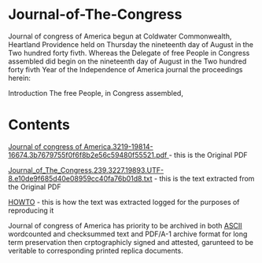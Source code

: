 # Journal-of-The-Congress

Journal of congress of America
begun at Coldwater Commonwealth, Heartland Providence held on Thursday the nineteenth day of August in the Two hundred
forty fivth.
Whereas the Delegate of free People in Congress assembled did begin on the nineteenth day of August in the Two hundred forty
fivth Year of the Independence of America journal the proceedings herein:

Introduction
The free People, in Congress assembled, 
<h1>Contents</h1>

[Journal of congress of America.3219-19814-16674.3b7679755f0f6f8b2e56c59480f55521.pdf
](https://github.com/freedom-foundation/Journal-of-The-Congress/blob/a155b0025a628145e84d7336ec5370c3790ee0e6/Journal%20of%20congress%20of%20America.3219-19814-16674.3b7679755f0f6f8b2e56c59480f55521.pdf) - this is the Original PDF

[Journal_of_The_Congress.239.3227.19893.UTF-8.e10de9f685d40e08959cc40fa76b01d8.txt](https://github.com/freedom-foundation/Journal-of-The-Congress/blob/035c0e365bfca0b15e16c2fec8d789fed6697f98/Journal_of_The_Congress.239.3227.19893.UTF-8.e10de9f685d40e08959cc40fa76b01d8.txt) - this is the text extracted from the Original PDF

[HOWTO](https://github.com/freedom-foundation/Journal-of-The-Congress/blob/f49f36fc584463d7c2c6c101e7926b66b9d257bc/HOWTO) - this is how the text was extracted logged for the purposes of reproducing it

Journal of congress of America has priority to be archived in both [ASCII](https://github.com/freedom-foundation/ASCII-format-for-Network-Interchange) wordcounted and checksummed text and PDF/A-1 archive format for long term preservation then crptographicly signed and attested, garunteed to be veritable to corresponding printed replica documents.
